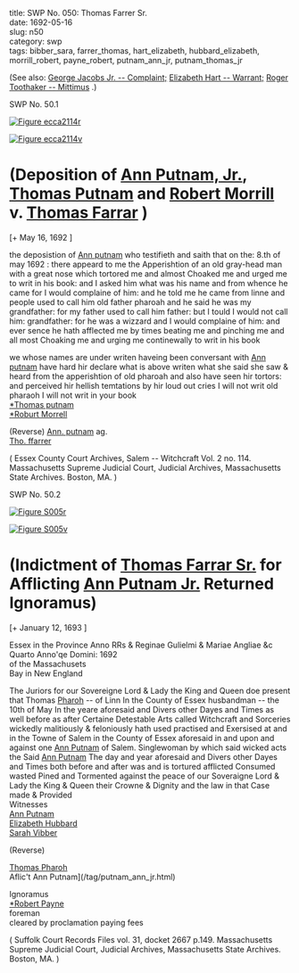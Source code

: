 title: SWP No. 050: Thomas Farrer Sr.  
date: 1692-05-16  
slug: n50  
category: swp  
tags: bibber_sara, farrer_thomas, hart_elizabeth, hubbard_elizabeth, morrill_robert, payne_robert, putnam_ann_jr, putnam_thomas_jr




(See also: [George Jacobs Jr. -- Complaint;](/n79.html#n79.1) [Elizabeth Hart -- Warrant;](/n65.html#n65.1) [Roger Toothaker -- Mittimus](/n129.html#n129.2) .)

<div markdown class="doc" id="n50.1">

<div class="doc_id">SWP No. 50.1</div>


<span markdown class="figure">[![Figure ecca2114r](archives/ecca/thumb/ecca2114r.jpg)](archives/ecca/large/ecca2114r.jpg)</span>

<span markdown class="figure">[![Figure ecca2114v](archives/ecca/thumb/ecca2114v.jpg)](archives/ecca/large/ecca2114v.jpg)</span>

# (Deposition of [Ann Putnam, Jr.](/tag/putnam_ann_jr.html), [Thomas Putnam](/tag/putnam_thomas_jr.html) and [Robert Morrill](/tag/morrill_robert.html) v. [Thomas Farrar](/tag/farrer_thomas.html) )

[+ May 16, 1692 ]

the deposistion of [Ann putnam](/tag/putnam_ann_jr.html) who testifieth and saith that on the: 8.th of may 1692 : there appeard to me the Apperishtion of an  old gray-head man with a great nose which tortored me and almost Choaked me and urged me to writ in his book: and I asked him what was his name and from whence he came for I would complaine of him: and he told me he came from linne and people used to call him old father pharoah and he said he was my grandfather: for my father used to call him father: but I tould I would not call him: grandfather: for he was a wizzard and I would complaine of him:  and ever sence he hath afflected me by times beating me and pinching me and all most Choaking me and urging me continewally to  writ in his book

we whose names are under writen haveing been conversant with [Ann putnam](/tag/putnam_ann_jr.html) have hard hir declare what is above writen what she said she saw & heard from the apperishtion of old pharoah and also have seen hir tortors: and perceived hir hellish temtations by hir loud out cries I will not writ old pharaoh I will not writ in your book  
                                    [*Thomas putnam](/tag/putnam_thomas_jr.html)  
                                    [*Roburt Morrell](/tag/morrill_robert.html) 

(Reverse)  [Ann. putnam](/tag/putnam_ann_jr.html) ag.  
           [Tho. ffarrer](/tag/farrer_thomas.html) 

( Essex County Court Archives, Salem -- Witchcraft Vol. 2 no. 114. Massachusetts Supreme Judicial Court, Judicial Archives, Massachusetts State Archives. Boston, MA. )

</div>



<div markdown class="doc" id="n50.2">

<div class="doc_id">SWP No. 50.2</div>


<span markdown class="figure">[![Figure S005r](archives/Suffolk/small/S005A.jpg)](archives/Suffolk/large/S005A.jpg)</span>

<span markdown class="figure">[![Figure S005v](archives/Suffolk/small/S005B.jpg)](archives/Suffolk/large/S005B.jpg)</span>

# (Indictment of [Thomas Farrar Sr.](/tag/farrer_thomas.html) for Afflicting [Ann Putnam Jr.](/tag/putnam_ann_jr.html) Returned Ignoramus)

[+ January 12, 1693 ]

Essex in the Province           Anno RRs & Reginae Gulielmi & Mariae Angliae &c Quarto Anno'qe  Domini: 1692  
of the Massachusets  
Bay in New England 

The Juriors for our Sovereigne Lord & Lady the King and Queen doe  present that Thomas [Pharoh](/tag/farrer_thomas.html) -- of Linn In the County of Essex husbandman -- the 10th of May In the yeare aforesaid and Divers other Dayes and Times as well before as after Certaine Detestable  Arts called Witchcraft and Sorceries wickedly malitiously & feloniously hath used practised and Exersised at and in the Towne of Salem in the County of Essex aforesaid in and upon and against one [Ann Putnam](/tag/putnam_ann_jr.html) of Salem. Singlewoman by which said wicked acts the Said [Ann Putnam](/tag/putnam_ann_jr.html) The day and year aforesaid and Divers other Dayes and Times both before and after was and is tortured afflicted Consumed wasted Pined and Tormented against the peace of our Soveraigne Lord & Lady the King & Queen their Crowne & Dignity and  the law in that Case made & Provided  
Witnesses  
[Ann Putnam](/tag/putnam_ann_jr.html)  
[Elizabeth Hubbard](/tag/hubbard_elizabeth.html)  
[Sarah Vibber](/tag/bibber_sara.html) 

(Reverse) 

[Thomas Pharoh](/tag/farrer_thomas.html)  
Aflic't Ann Putnam](/tag/putnam_ann_jr.html)

Ignoramus  
[*Robert Payne](/tag/payne_robert.html)  
foreman  
cleared by proclamation paying fees 

( Suffolk Court Records Files vol. 31, docket 2667 p.149. Massachusetts Supreme Judicial Court, Judicial Archives, Massachusetts State Archives. Boston, MA. )

</div>
